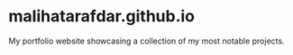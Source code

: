 # malihatarafdar.github.io

My portfolio website showcasing a collection of my most notable projects.
